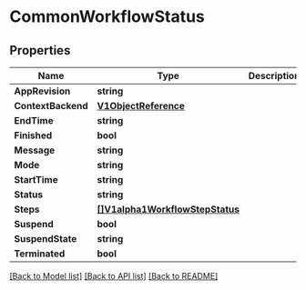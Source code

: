 # CommonWorkflowStatus

## Properties

Name | Type | Description | Notes
------------ | ------------- | ------------- | -------------
**AppRevision** | **string** |  | [optional] 
**ContextBackend** | [**V1ObjectReference**](V1ObjectReference.md) |  | [optional] 
**EndTime** | **string** |  | [optional] 
**Finished** | **bool** |  | 
**Message** | **string** |  | [optional] 
**Mode** | **string** |  | 
**StartTime** | **string** |  | [optional] 
**Status** | **string** |  | [optional] 
**Steps** | [**[]V1alpha1WorkflowStepStatus**](V1alpha1WorkflowStepStatus.md) |  | [optional] 
**Suspend** | **bool** |  | 
**SuspendState** | **string** |  | [optional] 
**Terminated** | **bool** |  | 

[[Back to Model list]](../README.md#documentation-for-models) [[Back to API list]](../README.md#documentation-for-api-endpoints) [[Back to README]](../README.md)


